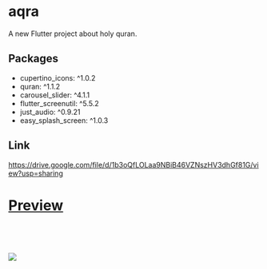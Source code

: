 # aqra

A new Flutter project about holy quran.

## Packages

 * cupertino_icons: ^1.0.2
 * quran: ^1.1.2
 * carousel_slider: ^4.1.1
 * flutter_screenutil: ^5.5.2
 * just_audio: ^0.9.21
 * easy_splash_screen: ^1.0.3  

## Link
https://drive.google.com/file/d/1b3oQfLOLaa9NBiB46VZNszHV3dhGf81G/view?usp=sharing

<a href="https://im2.ezgif.com/tmp/ezgif-2-b8dcfce5c9.gif"><h1>Preview<h1/><img src="https://im2.ezgif.com/tmp/ezgif-2-b8dcfce5c9.gif"><a/>

